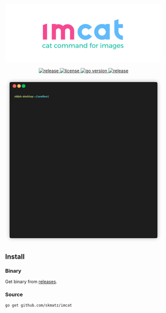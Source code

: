 <p align="center">
  <a href="https://github.com/skmatz/imcat">
    <img src="./assets/images/banner.png" width="1000" alt="banner" />
  </a>
</p>

<p align="center">
  <a href="https://github.com/skmatz/imcat/actions?query=workflow%3Abuild">
    <img
      src="https://github.com/skmatz/imcat/workflows/build/badge.svg"
      alt="release"
    />
  </a>
  <a href="./LICENSE">
    <img
      src="https://img.shields.io/github/license/skmatz/imcat"
      alt="license"
    />
  </a>
  <a href="./go.mod">
    <img
      src="https://img.shields.io/github/go-mod/go-version/skmatz/imcat"
      alt="go version"
    />
  </a>
  <a href="https://github.com/skmatz/imcat/releases/latest">
    <img
      src="https://img.shields.io/github/v/release/skmatz/imcat"
      alt="release"
    />
  </a>
</p>

<p align="center">
  <img src="./assets/images/demo.gif" width="640" alt="demo" />
</p>

## Install

### Binary

Get binary from [releases](https://github.com/skmatz/imcat/releases).

### Source

```sh
go get github.com/skmatz/imcat
```
